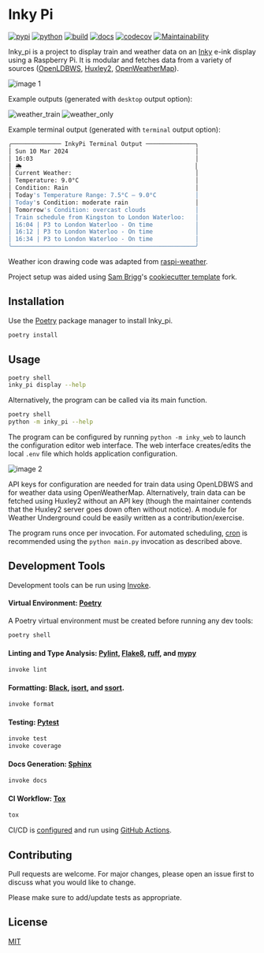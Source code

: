 # Inky Pi

[![pypi](https://img.shields.io/pypi/v/inky-pi)](https://pypi.org/project/inky-pi/)
[![python](https://img.shields.io/pypi/pyversions/inky-pi.svg)](https://pypi.org/project/inky-pi/)
[![build](https://github.com/mickeykkim/inky_pi/actions/workflows/main.yml/badge.svg)](https://github.com/mickeykkim/inky_pi/actions/workflows/main.yml)
[![docs](https://readthedocs.org/projects/inky-pi/badge/?version=latest)](https://inky-pi.readthedocs.io/en/latest/?badge=latest)
[![codecov](https://codecov.io/gh/mickeykkim/inky_pi/branch/main/graph/badge.svg?token=0RT5PRPRTZ)](https://codecov.io/gh/mickeykkim/inky_pi)
[![Maintainability](https://api.codeclimate.com/v1/badges/b0f2104a75145d097108/maintainability)](https://codeclimate.com/github/mickeykkim/inky_pi/maintainability)

Inky_pi is a project to display train and weather data on an [Inky](https://github.com/pimoroni/inky) e-ink display
using a Raspberry Pi. It is modular and fetches data from a variety of
sources ([OpenLDBWS](http://lite.realtime.nationalrail.co.uk/openldbws/), [Huxley2](https://huxley2.azurewebsites.net/), [OpenWeatherMap](https://openweathermap.org/)).

![image 1](https://i.imgur.com/gkSz0xp.jpeg)

Example outputs (generated with `desktop` output option):

![weather_train](https://i.imgur.com/dkTOQPH.jpg)
![weather_only](https://i.imgur.com/4PohWbR.jpg)

Example terminal output (generated with `terminal` output option):

```bash
╭────────────── InkyPi Terminal Output ──────────────╮
│ Sun 10 Mar 2024                                    │
│ 16:03                                              │
│ 🌦                                                 │
│ Current Weather:                                   │
│ Temperature: 9.0°C                                 │
│ Condition: Rain                                    │
│ Today's Temperature Range: 7.5°C – 9.0°C           │
│ Today's Condition: moderate rain                   │
│ Tomorrow's Condition: overcast clouds              │
│ Train schedule from Kingston to London Waterloo:   │
│ 16:04 | P3 to London Waterloo - On time            │
│ 16:12 | P3 to London Waterloo - On time            │
│ 16:34 | P3 to London Waterloo - On time            │
╰────────────────────────────────────────────────────╯
```

Weather icon drawing code was adapted from [raspi-weather](https://github.com/DerekCaelin/raspi-weather).

Project setup was aided using [Sam Brigg](https://github.com/briggySmalls)'s [cookiecutter template](https://github.com/briggySmalls/cookiecutter-pypackage) fork.

## Installation

Use the [Poetry](https://python-poetry.org/) package manager to install Inky_pi.

```bash
poetry install
```

## Usage

```bash
poetry shell
inky_pi display --help
```

Alternatively, the program can be called via its main function.

```bash
poetry shell
python -m inky_pi --help
```

The program can be configured by
running `python -m inky_web` to launch the configuration editor web interface. The web interface creates/edits the
local `.env` file which holds application configuration.

![image 2](https://i.imgur.com/MOLEZBl.png)

API keys for configuration are needed for train data using OpenLDBWS and for weather data using OpenWeatherMap.
Alternatively, train data can be fetched using Huxley2 without an API key (though the maintainer contends that the
Huxley2 server goes down often without notice). A module for Weather Underground could be easily written as a
contribution/exercise.

The program runs once per invocation. For automated scheduling, [cron](https://www.mankier.com/8/cron) is recommended using the `python main.py` invocation as described above.

## Development Tools

Development tools can be run using [Invoke](http://www.pyinvoke.org/).

#### Virtual Environment: [Poetry](https://python-poetry.org/)

A Poetry virtual environment must be created before running any dev tools:

```bash
poetry shell
```

#### Linting and Type Analysis: [Pylint](https://www.pylint.org/), [Flake8](https://flake8.pycqa.org/en/latest/), [ruff](https://pypi.org/project/ruff/), and [mypy](http://mypy-lang.org/)

```bash
invoke lint
```

#### Formatting: [Black](https://pypi.org/project/black/), [isort](https://pycqa.github.io/isort/), and [ssort](https://pypi.org/project/ssort/).

```bash
invoke format
```

#### Testing: [Pytest](https://docs.pytest.org/)

```bash
invoke test
invoke coverage
```

#### Docs Generation: [Sphinx](https://www.sphinx-doc.org/en/master/)

```bash
invoke docs
```

#### CI Workflow: [Tox](https://tox.readthedocs.io/en/latest/)

```bash
tox
```

CI/CD is [configured](https://github.com/mickeykkim/inky_pi/blob/main/.github/workflows/main.yml) and run
using [GitHub Actions](https://docs.github.com/en/actions/reference).

## Contributing

Pull requests are welcome. For major changes, please open an issue first to discuss what you would like to change.

Please make sure to add/update tests as appropriate.

## License

[MIT](https://choosealicense.com/licenses/mit/)
